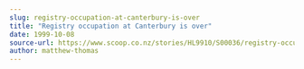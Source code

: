 ```yaml
---
slug: registry-occupation-at-canterbury-is-over
title: "Registry occupation at Canterbury is over"
date: 1999-10-08
source-url: https://www.scoop.co.nz/stories/HL9910/S00036/registry-occupation-at-canterbury-is-over.htm
author: matthew-thomas
---
```

